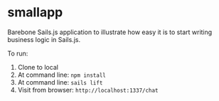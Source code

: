 smallapp
========

Barebone Sails.js application to illustrate how easy it is to start writing business logic in Sails.js.

To run:
1. Clone to local
2. At command line: ```npm install```
3. At command line: ```sails lift```
4. Visit from browser: ```http://localhost:1337/chat```
